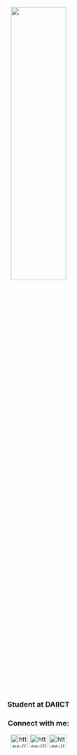 <p align="center">
  <a href="https://github.com/salonii78">
    <img src="https://media.tenor.com/IF2JdxzmyN4AAAAi/coding-girl.gif" width=50% height=40%>
  </a>
</p>
<h3 align="center">Student at DAIICT</h3>


<h3 align="center">Connect with me:</h3>
<p align="center">
<a href="https://linkedin.com/in/https://www.linkedin.com/in/saloni-shah-a149b1250?utm_source=share&utm_campaign=share_via&utm_content=profile&utm_medium=android_app" target="blank"><img align="center" src="https://raw.githubusercontent.com/rahuldkjain/github-profile-readme-generator/master/src/images/icons/Social/linked-in-alt.svg" alt="https://www.linkedin.com/in/saloni-shah-a149b1250?utm_source=share&utm_campaign=share_via&utm_content=profile&utm_medium=android_app" height="30" width="40" /></a>
<a href="https://www.leetcode.com/https://leetcode.com/u/salonixshahh/" target="blank"><img align="center" src="https://raw.githubusercontent.com/rahuldkjain/github-profile-readme-generator/master/src/images/icons/Social/leet-code.svg" alt="https://leetcode.com/u/salonixshahh/" height="30" width="40" /></a>
<a href="https://auth.geeksforgeeks.org/user/https://www.geeksforgeeks.org/user/salonixshah/" target="blank"><img align="center" src="https://raw.githubusercontent.com/rahuldkjain/github-profile-readme-generator/master/src/images/icons/Social/geeks-for-geeks.svg" alt="https://www.geeksforgeeks.org/user/salonixshah/" height="30" width="40" /></a>
</p>
